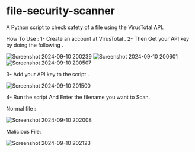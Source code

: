# file-security-scanner
A Python script to check  safety of a file using the VirusTotal API.

How To Use : 
1- Create an account at VirusTotal . 
2- Then Get your API key by doing the following . 

![Screenshot 2024-09-10 200239](https://github.com/user-attachments/assets/fd069e0f-4a62-4bdd-837d-274652f4c0dd)
![Screenshot 2024-09-10 200601](https://github.com/user-attachments/assets/46b56941-b9fe-4f32-86a4-35b2f2a39ac0)
![Screenshot 2024-09-10 200507](https://github.com/user-attachments/assets/35f21d24-36d9-4f18-a5b3-eb7afeb621f3)


3- Add your API key to the script .

![Screenshot 2024-09-10 201500](https://github.com/user-attachments/assets/abd0ba7c-c55c-473f-a748-646bb6ed7584)

4- Run the script And Enter the filename you want to Scan. 

Normal file : 

![Screenshot 2024-09-10 202008](https://github.com/user-attachments/assets/b3adacb6-77f7-4866-bac5-ac6ebd19127f)

Malicious File: 

![Screenshot 2024-09-10 202123](https://github.com/user-attachments/assets/087d2683-456d-43de-b64d-ec0b8ef1bc92)
